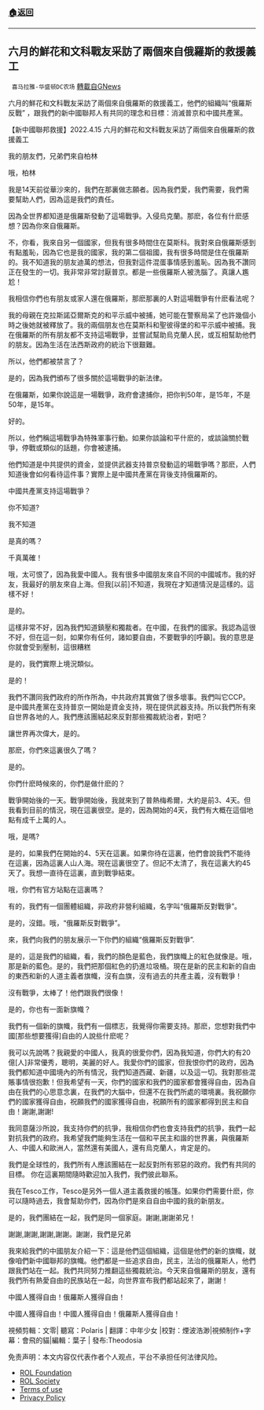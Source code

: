 ###  [:house:返回](README.md)
---


## 六月的鮮花和文科戰友采訪了兩個來自俄羅斯的救援義工
` 喜马拉雅-华盛顿DC农场` [轉載自GNews](https://gnews.org/zh-hans/2419648/)

六月的鮮花和文科戰友采訪了兩個來自俄羅斯的救援義工，他們的組織叫“俄羅斯反戰” ，跟我們的新中國聯邦人有共同的理念和目標：消滅普京和中國共產黨。
  
【新中國聯邦救援】2022.4.15 六月的鮮花和文科戰友采訪了兩個來自俄羅斯的救援義工
 
我的朋友們，兄弟們來自柏林
 
哦，柏林
 
我是14天前從華沙來的，我們在那裏做志願者。因為我們愛，我們需要，我們需要幫助人們，因為這是我們的責任。
 
因為全世界都知道是俄羅斯發動了這場戰爭。入侵烏克蘭。那麽，各位有什麽感想？因為你來自俄羅斯。
 
不，你看，我來自另一個國家，但我有很多時間住在莫斯科。我對來自俄羅斯感到有點羞恥，因為它也是我的國家，我的第二個祖國，我有很多時間是住在俄羅斯的。我不知道我的朋友迪萬的想法，但我對這件混蛋事情感到羞恥。因為我不讚同正在發生的一切。我非常非常討厭普京。都是一些俄羅斯人被洗腦了。真讓人尷尬！
 
我相信你們也有朋友或家人還在俄羅斯，那麽那裏的人對這場戰爭有什麽看法呢？
 
我的母親在克拉斯諾亞爾斯克的和平示威中被捕，她可能在警察局呆了也許幾個小時之後她就被釋放了。我的兩個朋友也在莫斯科和聖彼得堡的和平示威中被捕。我在俄羅斯的所有朋友都不支持這場戰爭，並嘗試幫助烏克蘭人民，或互相幫助他們的朋友。因為生活在法西斯政府的統治下很艱難。
 
所以，他們都被禁言了？
 
是的，因為我們頒布了很多關於這場戰爭的新法律。
 
在俄羅斯，如果你說這是一場戰爭，政府會逮捕你，把你判50年，是15年，不是50年，是15年。
 
好的。
 
所以，他們稱這場戰爭為特殊軍事行動。如果你談論和平什麽的，或談論關於戰爭，停戰或類似的話題，你會被逮捕。
 
他們知道是中共提供的資金，並提供武器支持普京發動這的場戰爭嗎？那麽，人們知道後會如何看待這件事？實際上是中國共產黨在背後支持俄羅斯的。
 
中國共產黨支持這場戰爭？
 
你不知道?
 
我不知道
 
是真的嗎？
 
千真萬確！
 
哦，太可恨了，因為我愛中國人。我有很多中國朋友來自不同的中國城市。我的好友，我最好的朋友來自上海。但我[以前]不知道，我現在才知道情況是這樣的。這樣不好！
 
是的。
 
這樣非常不好，因為我們知道鎮壓和獨裁者。在中國，在我們的國家。我認為這很不好，但在這一刻，如果你有任何，諸如要自由，不要戰爭的[呼籲]。我的意思是你就會受到壓制，這很糟糕
 
是的，我們實際上境況類似。
 
是的！
 
我們不讚同我們政府的所作所為，中共政府其實做了很多壞事。我們叫它CCP。是中國共產黨在支持普京一開始是資金支持，現在提供武器支持。所以我們所有來自世界各地的人。我們應該團結起來反對那些獨裁統治者，對吧？
 
讓世界再次偉大，是的。
 
那麽，你們來這裏很久了嗎？
 
是的。
 
你們什麽時候來的，你們是做什麽的？
 
戰爭開始後的一天。戰爭開始後，我就來到了普熱梅希爾，大約是前3、4天。但我看到目前的情況，現在這裏很空。是的，因為開始的4天，我們有大概在這個地點有成千上萬的人。
 
哦，是嗎?
 
是的，如果我們在開始的4、5天在這裏。如果你待在這裏，他們會說我們不能待在這裏，因為這裏人山人海。現在這裏很空了。但記不太清了，我在這裏大約45天了。我想一直待在這裏，直到戰爭結束。
 
哦，你們有官方站點在這裏嗎？
 
有的，我們有一個團體組織，非政府非營利組織，名字叫“俄羅斯反對戰爭”。
 
是的，沒錯。哦，“俄羅斯反對戰爭”。
 
來，我們向我們的朋友展示一下你們的組織“俄羅斯反對戰爭”.
 
是的，這是我們的組織，看，我們的顏色是藍色，我們旗幟上的紅色就像是。哦，那是新的藍色。是的，我們把那個紅色的扔進垃圾桶。現在是新的民主和新的自由的東西和新的人道主義者旗幟，沒有血旗，沒有過去的共產主義，沒有戰爭！
 
沒有戰爭，太棒了！他們跟我們很像！
 
是的，你也有一面新旗幟？
 
我們有一個新的旗幟，我們有一個標志，我覺得你需要支持。那麽，您想對我們中國[那些想要獲得]自由的人說些什麽呢？
 
我可以先說嗎？我親愛的中國人，我真的很愛你們，因為我知道，你們大約有20億[人]非常優秀，聰明，美麗的好人。我愛你們的國家，但我恨你們的政府，因為我們都知道中國境內的所有情況，我們知道西藏、新疆，以及這一切。我對那些混賬事情很抱歉！但我希望有一天，你們的國家和我們的國家都會獲得自由，因為自由在我們的心思意念裏，在我們的大腦中，但還不在我們所處的環境裏。我祝願你們的國家獲得自由，祝願我們的國家獲得自由，祝願所有的國家都得到民主和自由！謝謝,謝謝!
 
我同意薩沙所說，我支持你們的抗爭，我相信你們也會支持我們的抗爭，我們一起對抗我們的政府。我希望我們能夠生活在一個和平民主和諧的世界裏，與俄羅斯人、中國人和歐洲人，當然還有美國人，還有烏克蘭人，肯定是的。
 
我們是全球性的，我們所有人應該團結在一起反對所有邪惡的政府。我們有共同的目標。 你在這裏期間隨時歡迎加入我們，我們彼此聯系。
 
我在Tesco工作，Tesco是另外一個人道主義救援的帳篷。如果你們需要什麽，你可以隨時過去，我會幫助你們，因為你們是來自自由中國的我的新朋友。
 
是的，我們團結在一起，我們是同一個家庭。謝謝,謝謝弟兄！
 
謝謝,謝謝,謝謝,謝謝。謝謝，我們是兄弟
 
我來給我們的中國朋友介紹一下：這是他們這個組織，這個是他們的新的旗幟，就像咱們新中國聯邦的旗幟。他們都是一些追求自由，民主，法治的俄羅斯人，他們跟我們站在一起。我們共同努力推翻這些獨裁統治。今天來自俄羅斯的朋友，還有我們所有熱愛自由的民族站在一起，向世界宣布我們都站起來了，謝謝！
 
中國人獲得自由！俄羅斯人獲得自由！
 
中國人獲得自由！中國人獲得自由！俄羅斯人獲得自由！
 
視頻剪輯：文零| 聽寫：Polaris | 翻譯：中年少女 |校對：煙波浩渺|視頻制作+字幕：會飛的貓|編輯：葉子 | 發布:Theodosia

免责声明：本文内容仅代表作者个人观点，平台不承担任何法律风险。
  
- [ROL Foundation](https://rolfoundation.org/)
- [ROL Society](https://rolsociety.org/)
- [Terms of use](https://gnews.org/terms-of-use-3/)
- [Privacy Policy](https://gnews.org/privacy-policy/)
